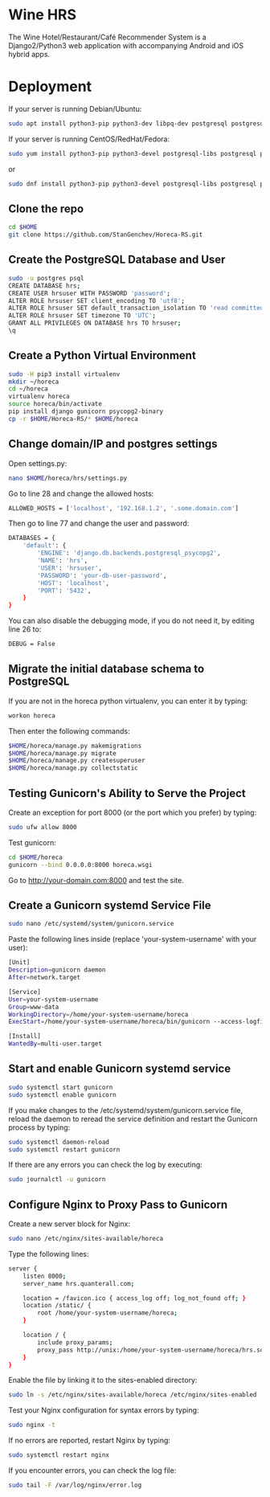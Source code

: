 # Wine HRS

The Wine Hotel/Restaurant/Café Recommender System is a Django2/Python3 web application with accompanying Android and iOS hybrid apps.

# Deployment

If your server is running Debian/Ubuntu:

```bash
sudo apt install python3-pip python3-dev libpq-dev postgresql postgresql-contrib nginx
```

If your server is running CentOS/RedHat/Fedora:

```bash
sudo yum install python3-pip python3-devel postgresql-libs postgresql postgresql-contrib nginx
```

or

```bash
sudo dnf install python3-pip python3-devel postgresql-libs postgresql postgresql-contrib nginx
```

## Clone the repo

```bash
cd $HOME
git clone https://github.com/StanGenchev/Horeca-RS.git
```

## Create the PostgreSQL Database and User

```bash
sudo -u postgres psql
CREATE DATABASE hrs;
CREATE USER hrsuser WITH PASSWORD 'password';
ALTER ROLE hrsuser SET client_encoding TO 'utf8';
ALTER ROLE hrsuser SET default_transaction_isolation TO 'read committed';
ALTER ROLE hrsuser SET timezone TO 'UTC';
GRANT ALL PRIVILEGES ON DATABASE hrs TO hrsuser;
\q
```

## Create a Python Virtual Environment

```bash
sudo -H pip3 install virtualenv
mkdir ~/horeca
cd ~/horeca
virtualenv horeca
source horeca/bin/activate
pip install django gunicorn psycopg2-binary
cp -r $HOME/Horeca-RS/* $HOME/horeca
```

## Change domain/IP and postgres settings

Open settings.py:

```bash
nano $HOME/horeca/hrs/settings.py
```

Go to line 28 and change the allowed hosts:

```bash
ALLOWED_HOSTS = ['localhost', '192.168.1.2', '.some.domain.com']
```

Then go to line 77 and change the user and password:

```bash
DATABASES = {
    'default': {
        'ENGINE': 'django.db.backends.postgresql_psycopg2',
        'NAME': 'hrs',
        'USER': 'hrsuser',
        'PASSWORD': 'your-db-user-password',
        'HOST': 'localhost',
        'PORT': '5432',
    }
}
```

You can also disable the debugging mode, if you do not need it, by editing line 26 to:

```bash
DEBUG = False
```

## Migrate the initial database schema to PostgreSQL

If you are not in the horeca python virtualenv, you can enter it by typing:

```bash
workon horeca
```

Then enter the following commands:

```bash
$HOME/horeca/manage.py makemigrations
$HOME/horeca/manage.py migrate
$HOME/horeca/manage.py createsuperuser
$HOME/horeca/manage.py collectstatic
```

## Testing Gunicorn's Ability to Serve the Project

Create an exception for port 8000 (or the port which you prefer) by typing:

```bash
sudo ufw allow 8000
```

Test gunicorn:

```bash
cd $HOME/horeca
gunicorn --bind 0.0.0.0:8000 horeca.wsgi
```

Go to http://your-domain.com:8000 and test the site.

## Create a Gunicorn systemd Service File

```bash
sudo nano /etc/systemd/system/gunicorn.service
```

Paste the following lines inside (replace 'your-system-username' with your user):

```bash
[Unit]
Description=gunicorn daemon
After=network.target

[Service]
User=your-system-username
Group=www-data
WorkingDirectory=/home/your-system-username/horeca
ExecStart=/home/your-system-username/horeca/bin/gunicorn --access-logfile - --workers 3 --bind unix:/home/your-system-username/horeca/hrs.sock hrs.wsgi:application

[Install]
WantedBy=multi-user.target
```

## Start and enable Gunicorn systemd service

```bash
sudo systemctl start gunicorn
sudo systemctl enable gunicorn
```

If you make changes to the /etc/systemd/system/gunicorn.service file, reload the daemon to reread the service definition and restart the Gunicorn process by typing:

```bash
sudo systemctl daemon-reload
sudo systemctl restart gunicorn
```

If there are any errors you can check the log by executing:

```bash
sudo journalctl -u gunicorn
```

## Configure Nginx to Proxy Pass to Gunicorn

Create a new server block for Nginx:

```bash
sudo nano /etc/nginx/sites-available/horeca
```

Type the following lines:

```bash
server {
    listen 8000;
    server_name hrs.quanterall.com;

    location = /favicon.ico { access_log off; log_not_found off; }
    location /static/ {
        root /home/your-system-username/horeca;
    }

    location / {
        include proxy_params;
        proxy_pass http://unix:/home/your-system-username/horeca/hrs.sock;
    }
}

```

Enable the file by linking it to the sites-enabled directory:

```bash
sudo ln -s /etc/nginx/sites-available/horeca /etc/nginx/sites-enabled
```

Test your Nginx configuration for syntax errors by typing:

```bash
sudo nginx -t
```

If no errors are reported, restart Nginx by typing:

```bash
sudo systemctl restart nginx
```

If you encounter errors, you can check the log file:

```bash
sudo tail -F /var/log/nginx/error.log
```
